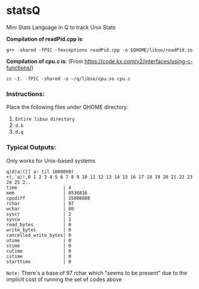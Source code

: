 # statsQ
Mini Stats Language in Q to track Unix Stats

__Compilation of readPid.cpp is__:

`g++ -shared -fPIC -fexceptions readPid.cpp -o $QHOME/libso/readPid.so`

__Compilation of cpu.c is__: 
(From https://code.kx.com/v2/interfaces/using-c-functions/)

`cc -I. -fPIC -shared -o ~/q/libso/cpu.so cpu.c`


### Instructions:

Place the following files under QHOME directory:
1) `Entire libso directory`
2) `d.k`
3) `d.q` 


### Typical Outputs:

Only works for Unix-based systems

```
q)d)a:([] a: til 1000000)
+(,`a)!,0 1 2 3 4 5 6 7 8 9 10 11 12 13 14 15 16 17 18 19 20 21 22 23 24 25 2..
time                 | 4
mem                  | 8536816
cpudiff              | 15008888
rchar                | 97
wchar                | 80
syscr                | 2
syscw                | 1
read_bytes           | 0
write_bytes          | 0
cancelled_write_bytes| 0
utime                | 0
stime                | 0
cutime               | 0
cstime               | 0
starttime            | 0
```
`Note:` There's a base of 97 rchar which "seems to be present" due to the implicit cost of running the set of codes above
